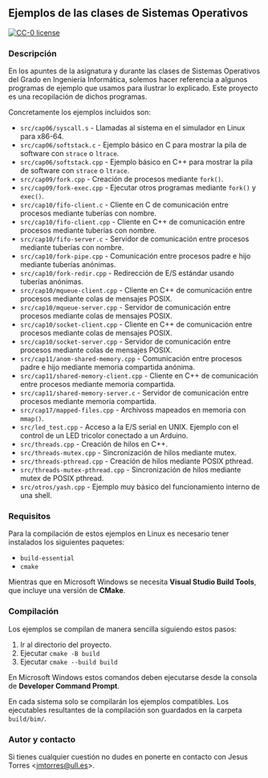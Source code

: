 ## Ejemplos de las clases de Sistemas Operativos

[![CC-0 license](https://img.shields.io/badge/License-CC--0-blue.svg)](https://creativecommons.org/publicdomain/zero/1.0)

### Descripción

En los apuntes de la asignatura y durante las clases de Sistemas Operativos del Grado en Ingeniería Informática, solemos hacer referencia a algunos programas de ejemplo que usamos para ilustrar lo explicado.
Este proyecto es una recopilación de dichos programas.

Concretamente los ejemplos incluidos son:

 * `src/cap06/syscall.s` - Llamadas al sistema en el simulador en Linux para x86-64.
 * `src/cap06/softstack.c` - Ejemplo básico en C para mostrar la pila de software con `strace` o `ltrace`.
 * `src/cap06/softstack.cpp` - Ejemplo básico en C++ para mostrar la pila de software con `strace` o `ltrace`.
 * `src/cap09/fork.cpp` - Creación de procesos mediante `fork()`.
 * `src/cap09/fork-exec.cpp` - Ejecutar otros programas mediante `fork()` y `exec()`.
 * `src/cap10/fifo-client.c` - Cliente en C de comunicación entre procesos mediante tuberías con nombre.
 * `src/cap10/fifo-client.cpp` - Cliente en C++ de comunicación entre procesos mediante tuberías con nombre.
 * `src/cap10/fifo-server.c` - Servidor de comunicación entre procesos mediante tuberías con nombre.
 * `src/cap10/fork-pipe.cpp` - Comunicación entre procesos padre e hijo mediante tuberías anónimas.
 * `src/cap10/fork-redir.cpp` - Redirección de E/S estándar usando tuberías anónimas.
 * `src/cap10/mqueue-client.cpp` - Cliente en C++ de comunicación entre procesos mediante colas de mensajes POSIX.
 * `src/cap10/mqueue-server.cpp` - Servidor de comunicación entre procesos mediante colas de mensajes POSIX.
 * `src/cap10/socket-client.cpp` - Cliente en C++ de comunicación entre procesos mediante colas de mensajes POSIX.
 * `src/cap10/socket-server.cpp` - Servidor de comunicación entre procesos mediante colas de mensajes POSIX.
 * `src/cap11/anom-shared-memory.cpp` - Comunicación entre procesos padre e hijo mediante memoria compartida anónima.
 * `src/cap11/shared-memory-client.cpp` - Cliente en C++ de comunicación entre procesos mediante memoria compartida.
 * `src/cap11/shared-memory-server.c` - Servidor de comunicación entre procesos mediante memoria compartida.
 * `src/cap17/mapped-files.cpp` - Archivoss mapeados en memoria con `mmap()`.
 * `src/led_test.cpp` - Acceso a la E/S serial en UNIX. Ejemplo con el control de un LED tricolor conectado a un Arduino.
 * `src/threads.cpp` - Creación de hilos en C++.
 * `src/threads-mutex.cpp` - Sincronización de hilos mediante mutex.
 * `src/threads-pthread.cpp` - Creación de hilos mediante POSIX pthread.
 * `src/threads-mutex-pthread.cpp` - Sincronización de hilos mediante mutex de POSIX pthread.
 * `src/otros/yash.cpp` - Ejemplo muy básico del funcionamiento interno de una shell.

### Requisitos

Para la compilación de estos ejemplos en Linux es necesario tener instalados los siguientes paquetes:

 * `build-essential`
 * `cmake`

Mientras que en Microsoft Windows se necesita **Visual Studio Build Tools**, que incluye una versión de **CMake**.

### Compilación

Los ejemplos se compilan de manera sencilla siguiendo estos pasos:

 1. Ir al directorio del proyecto.
 2. Ejecutar `cmake -B build`
 3. Ejecutar `cmake --build build`

En Microsoft Windows estos comandos deben ejecutarse desde la consola de **Developer Command Prompt**.

En cada sistema solo se compilarán los ejemplos compatibles.
Los ejecutables resultantes de la compilación son guardados en la carpeta `build/bim/`.

### Autor y contacto

Si tienes cualquier cuestión no dudes en ponerte en contacto con Jesus Torres <[jmtorres@ull.es](mailto:jmtorres@ull.es)>.
